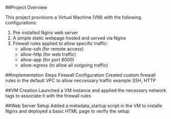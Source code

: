 ##Project Overview

This project provisions a Virtual Machine (VM) with the following configurations:
1. Pre-installed Nginx web server
2. A simple static webpage hosted and served via Nginx
3. Firewall rules applied to allow specific traffic:
   - allow-ssh (for remote access)
   - allow-http (for web traffic)
   - allow-app (for port 8000)
   - allow-egress (to allow all outgoing traffic)

##Implementation Steps
Firewall Configuration
Created custom firewall rules in the default VPC to allow neccessary traffic example SSH, HTTP

##VM Creation
Launched a VM instance and applied the necessary network tags to associate it with the firewall rules

##Web Server Setup
Added a metadata_startup script in the VM to installe Nginx and deployed a basic HTML page to verify the setup
